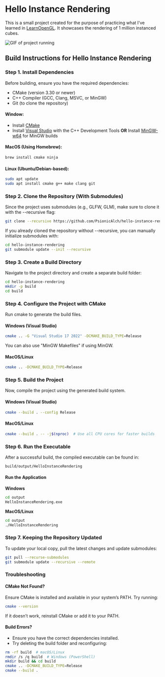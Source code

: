 # Hello Instance Rendering

This is a small project created for the purpose of practicing what I've learned in [LearnOpenGL](https://learnopengl.com/Advanced-OpenGL/Instancing). It showcases the rendering of 1 million instanced cubes.

![GIF of project running](https://github.com/PsionicAlch/hello-instance-rendering/blob/main/assets/screenshots/screenshot.gif)

## Build Instructions for Hello Instance Rendering

### Step 1. Install Dependencies

Before building, ensure you have the required dependencies:

- CMake (version 3.30 or newer)
- C++ Compiler (GCC, Clang, MSVC, or MinGW)
- Git (to clone the repository)

#### Window:

- Install [CMake](https://cmake.org/)
- Install [Visual Studio](https://visualstudio.microsoft.com/) with the C++ Development Tools **OR** Install [MinGW-w64](https://www.mingw-w64.org/) for MinGW builds

#### MacOS (Using Homebrew):

```bash
brew install cmake ninja
```

#### Linux (Ubuntu/Debian-based):

```bash
sudo apt update
sudo apt install cmake g++ make clang git
```

### Step 2. Clone the Repository (With Submodules)

Since the project uses submodules (e.g., GLFW, GLM), make sure to clone it with the --recursive flag:

```bash
git clone --recursive https://github.com/PsionicAlch/hello-instance-rendering.git
```

If you already cloned the repository without --recursive, you can manually initialize submodules with:

```bash
cd hello-instance-rendering
git submodule update --init --recursive
```

### Step 3. Create a Build Directory

Navigate to the project directory and create a separate build folder:

```bash
cd hello-instance-rendering
mkdir -p build
cd build
```

### Step 4. Configure the Project with CMake

Run cmake to generate the build files.

#### Windows (Visual Studio)

```bash
cmake .. -G "Visual Studio 17 2022" -DCMAKE_BUILD_TYPE=Release
```

You can also use "MinGW Makefiles" if using MinGW.

#### MacOS/Linux

```bash
cmake .. -DCMAKE_BUILD_TYPE=Release
```

### Step 5. Build the Project

Now, compile the project using the generated build system.

#### Windows (Visual Studio)

```bash
cmake --build . --config Release
```

#### MacOS/Linux

```bash
cmake --build . -- -j$(nproc)  # Use all CPU cores for faster builds
```

### Step 6. Run the Executable

After a successful build, the compiled executable can be found in:

```bash
build/output/HelloInstanceRendering
```

#### Run the Application

**Windows**

```bash
cd output
HelloInstanceRendering.exe
```

**MacOS/Linux**

```bash
cd output
./HelloInstanceRendering
```

### Step 7. Keeping the Repository Updated

To update your local copy, pull the latest changes and update submodules:

```bash
git pull --recurse-submodules
git submodule update --recursive --remote
```

### Troubleshooting

#### CMake Not Found?

Ensure CMake is installed and available in your system’s PATH. Try running:

```bash
cmake --version
```

If it doesn’t work, reinstall CMake or add it to your PATH.

#### Build Errors?

- Ensure you have the correct dependencies installed.
- Try deleting the build folder and reconfiguring:

```bash
rm -rf build  # macOS/Linux
rmdir /s /q build  # Windows (PowerShell)
mkdir build && cd build
cmake .. -DCMAKE_BUILD_TYPE=Release
cmake --build .
```
